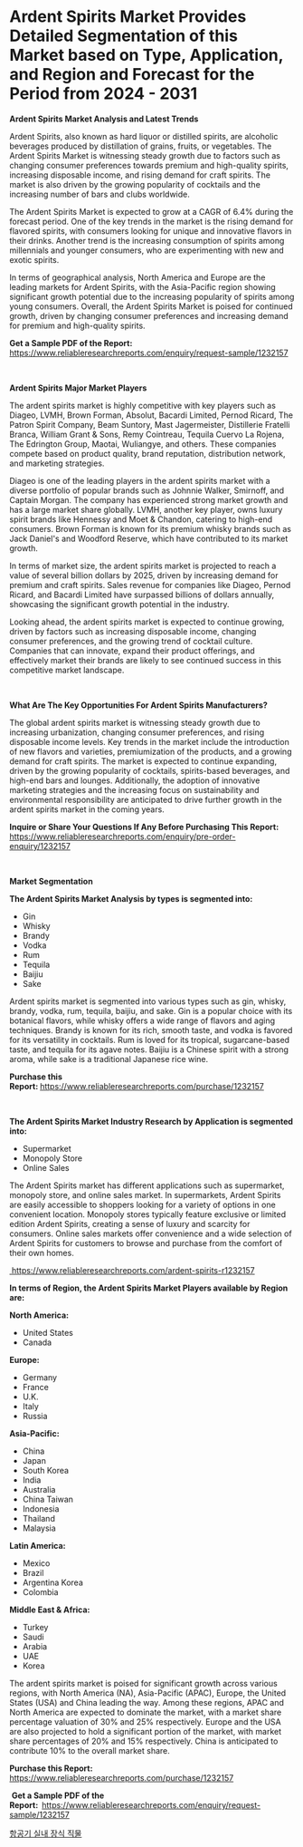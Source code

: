 <p><h1>Ardent Spirits Market Provides Detailed Segmentation of this Market based on Type, Application, and Region and Forecast for the Period from 2024 - 2031</h1></p><p><strong>Ardent Spirits Market Analysis and Latest Trends</strong></p>
<p><p>Ardent Spirits, also known as hard liquor or distilled spirits, are alcoholic beverages produced by distillation of grains, fruits, or vegetables. The Ardent Spirits Market is witnessing steady growth due to factors such as changing consumer preferences towards premium and high-quality spirits, increasing disposable income, and rising demand for craft spirits. The market is also driven by the growing popularity of cocktails and the increasing number of bars and clubs worldwide.</p><p>The Ardent Spirits Market is expected to grow at a CAGR of 6.4% during the forecast period. One of the key trends in the market is the rising demand for flavored spirits, with consumers looking for unique and innovative flavors in their drinks. Another trend is the increasing consumption of spirits among millennials and younger consumers, who are experimenting with new and exotic spirits.</p><p>In terms of geographical analysis, North America and Europe are the leading markets for Ardent Spirits, with the Asia-Pacific region showing significant growth potential due to the increasing popularity of spirits among young consumers. Overall, the Ardent Spirits Market is poised for continued growth, driven by changing consumer preferences and increasing demand for premium and high-quality spirits.</p></p>
<p><strong>Get a Sample PDF of the Report:&nbsp;</strong> <a href="https://www.reliableresearchreports.com/enquiry/request-sample/1232157">https://www.reliableresearchreports.com/enquiry/request-sample/1232157</a></p>
<p>&nbsp;</p>
<p><strong>Ardent Spirits Major Market Players</strong></p>
<p><p>The ardent spirits market is highly competitive with key players such as Diageo, LVMH, Brown Forman, Absolut, Bacardi Limited, Pernod Ricard, The Patron Spirit Company, Beam Suntory, Mast Jagermeister, Distillerie Fratelli Branca, William Grant & Sons, Remy Cointreau, Tequila Cuervo La Rojena, The Edrington Group, Maotai, Wuliangye, and others. These companies compete based on product quality, brand reputation, distribution network, and marketing strategies.</p><p>Diageo is one of the leading players in the ardent spirits market with a diverse portfolio of popular brands such as Johnnie Walker, Smirnoff, and Captain Morgan. The company has experienced strong market growth and has a large market share globally. LVMH, another key player, owns luxury spirit brands like Hennessy and Moet & Chandon, catering to high-end consumers. Brown Forman is known for its premium whisky brands such as Jack Daniel's and Woodford Reserve, which have contributed to its market growth.</p><p>In terms of market size, the ardent spirits market is projected to reach a value of several billion dollars by 2025, driven by increasing demand for premium and craft spirits. Sales revenue for companies like Diageo, Pernod Ricard, and Bacardi Limited have surpassed billions of dollars annually, showcasing the significant growth potential in the industry.</p><p>Looking ahead, the ardent spirits market is expected to continue growing, driven by factors such as increasing disposable income, changing consumer preferences, and the growing trend of cocktail culture. Companies that can innovate, expand their product offerings, and effectively market their brands are likely to see continued success in this competitive market landscape.</p></p>
<p>&nbsp;</p>
<p><strong>What Are The Key Opportunities For Ardent Spirits Manufacturers?</strong></p>
<p><p>The global ardent spirits market is witnessing steady growth due to increasing urbanization, changing consumer preferences, and rising disposable income levels. Key trends in the market include the introduction of new flavors and varieties, premiumization of the products, and a growing demand for craft spirits. The market is expected to continue expanding, driven by the growing popularity of cocktails, spirits-based beverages, and high-end bars and lounges. Additionally, the adoption of innovative marketing strategies and the increasing focus on sustainability and environmental responsibility are anticipated to drive further growth in the ardent spirits market in the coming years.</p></p>
<p><strong>Inquire or Share Your Questions If Any Before Purchasing This Report:</strong> <a href="https://www.reliableresearchreports.com/enquiry/pre-order-enquiry/1232157">https://www.reliableresearchreports.com/enquiry/pre-order-enquiry/1232157</a></p>
<p>&nbsp;</p>
<p><strong>Market Segmentation</strong></p>
<p><strong>The Ardent Spirits Market Analysis by types is segmented into:</strong></p>
<p><ul><li>Gin</li><li>Whisky</li><li>Brandy</li><li>Vodka</li><li>Rum</li><li>Tequila</li><li>Baijiu</li><li>Sake</li></ul></p>
<p><p>Ardent spirits market is segmented into various types such as gin, whisky, brandy, vodka, rum, tequila, baijiu, and sake. Gin is a popular choice with its botanical flavors, while whisky offers a wide range of flavors and aging techniques. Brandy is known for its rich, smooth taste, and vodka is favored for its versatility in cocktails. Rum is loved for its tropical, sugarcane-based taste, and tequila for its agave notes. Baijiu is a Chinese spirit with a strong aroma, while sake is a traditional Japanese rice wine.</p></p>
<p><strong>Purchase this Report:&nbsp;</strong><a href="https://www.reliableresearchreports.com/purchase/1232157">https://www.reliableresearchreports.com/purchase/1232157</a></p>
<p>&nbsp;</p>
<p><strong>The Ardent Spirits Market Industry Research by Application is segmented into:</strong></p>
<p><ul><li>Supermarket</li><li>Monopoly Store</li><li>Online Sales</li></ul></p>
<p><p>The Ardent Spirits market has different applications such as supermarket, monopoly store, and online sales market. In supermarkets, Ardent Spirits are easily accessible to shoppers looking for a variety of options in one convenient location. Monopoly stores typically feature exclusive or limited edition Ardent Spirits, creating a sense of luxury and scarcity for consumers. Online sales markets offer convenience and a wide selection of Ardent Spirits for customers to browse and purchase from the comfort of their own homes.</p></p>
<p><a href="https://www.reliableresearchreports.com/ardent-spirits-r1232157">&nbsp;https://www.reliableresearchreports.com/ardent-spirits-r1232157</a></p>
<p><strong>In terms of Region, the Ardent Spirits Market Players available by Region are:</strong></p>
<p>
    <p> <strong> North America: </strong>
        <ul>
            <li>United States</li>
            <li>Canada</li>
        </ul>
        </p> 
    <p> <strong> Europe: </strong>
        <ul>
            <li>Germany</li>
            <li>France</li>
            <li>U.K.</li>
            <li>Italy</li>
            <li>Russia</li>
        </ul>
        </p> 
    <p> <strong> Asia-Pacific: </strong>
        <ul>
            <li>China</li>
            <li>Japan</li>
            <li>South Korea</li>
            <li>India</li>
            <li>Australia</li>
            <li>China Taiwan</li>
            <li>Indonesia</li>
            <li>Thailand</li>
            <li>Malaysia</li>
        </ul>
        </p> 
    <p> <strong> Latin America: </strong>
        <ul>
            <li>Mexico</li>
            <li>Brazil</li>
            <li>Argentina Korea</li>
            <li>Colombia</li>
        </ul>
        </p> 
    <p> <strong> Middle East & Africa: </strong>
        <ul>
            <li>Turkey</li>
            <li>Saudi</li>
            <li>Arabia</li>
            <li>UAE</li>
            <li>Korea</li>
        </ul>
    </p>
    </p>
<p><p>The ardent spirits market is poised for significant growth across various regions, with North America (NA), Asia-Pacific (APAC), Europe, the United States (USA) and China leading the way. Among these regions, APAC and North America are expected to dominate the market, with a market share percentage valuation of 30% and 25% respectively. Europe and the USA are also projected to hold a significant portion of the market, with market share percentages of 20% and 15% respectively. China is anticipated to contribute 10% to the overall market share.</p></p>
<p><strong>Purchase this Report: </strong><a href="https://www.reliableresearchreports.com/purchase/1232157">https://www.reliableresearchreports.com/purchase/1232157</a></p>
<p>&nbsp;<strong>Get a Sample PDF of the Report:&nbsp;&nbsp;</strong><a href="https://www.reliableresearchreports.com/enquiry/request-sample/1232157">https://www.reliableresearchreports.com/enquiry/request-sample/1232157</a></p>
<p><strong></strong></p>
<p><p><a href="https://medium.com/@fosterfahey1971/%EB%B9%84%ED%96%89%EA%B8%B0-%EC%8B%9C%ED%8A%B8-%EC%9B%90%EB%8B%A8-%EC%8B%9C%EC%9E%A5-%EC%A0%90%EC%9C%A0%EC%9C%A8-%EB%B3%80%ED%99%94-%EB%B0%8F-%EC%8B%9C%EC%9E%A5-%EC%84%B1%EC%9E%A5-%EC%B6%94%EC%84%B8-2024-2031-9f6b008fa691">항공기 실내 장식 직물</a></p></p>